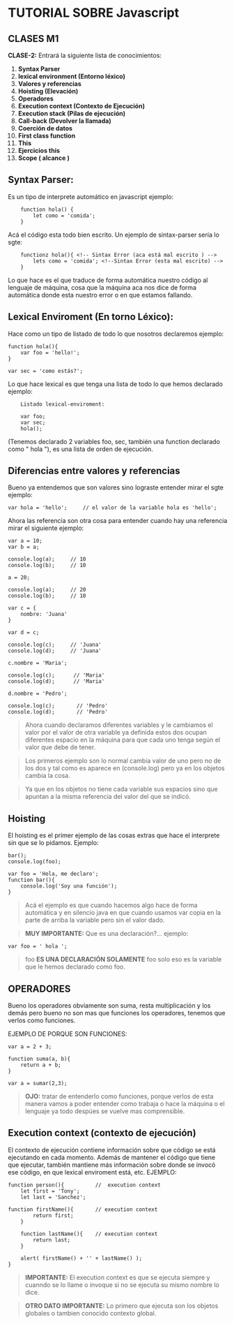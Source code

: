 # TUTORIAL SOBRE Javascript

## CLASES M1

**CLASE-2:** Entrará la siguiente lista de conocimientos:

1. **Syntax Parser**
2. **lexical environment (Entorno léxico)**
2. **Valores y referencias**
3. **Hoisting (Elevación)**
4. **Operadores**
5. **Execution context (Contexto de Ejecución)**
6. **Execution stack (Pilas de ejecución)**
7. **Call-back (Devolver la llamada)**
8. **Coerción de datos**
9. **First class function**
10. **This**
11. **Ejercicios this**
12. **Scope ( alcance )**

## Syntax Parser:
  Es un tipo de interprete automático en javascript ejemplo:

~~~
    function hola() {
        let como = 'comida';
    }
~~~

Acá el código esta todo bien escrito. Un ejemplo de sintax-parser sería lo sgte:

~~~
    functionz hola(){ <!-- Sintax Error (aca está mal escrito ) -->
        lets como = 'comida'; <!--Sintax Error (esta mal escrito) --> 
    }
~~~

Lo que hace es el que traduce de forma automática nuestro código al lenguaje de máquina, cosa que la máquina aca nos dice de forma automática donde esta nuestro error o en que estamos fallando.

## Lexical Enviroment (En torno Léxico):
  Hace como un tipo de listado de todo lo que nosotros declaremos ejemplo:

~~~
function hola(){
    var foo = 'hello!';
}

var sec = 'como estás?';
~~~

Lo que hace lexical es que tenga una lista de todo lo que hemos declarado ejemplo:

~~~
    Listado lexical-enviroment:

    var foo;
    var sec;
    hola();
~~~

(Tenemos declarado 2 variables foo, sec, también una function declarado como " hola "), es una lista de orden de ejecución.


## Diferencias entre valores y referencias

Bueno ya entendemos que son valores sino lograste entender mirar el sgte ejemplo:

~~~
var hola = 'hello';     // el valor de la variable hola es 'hello';
~~~

Ahora las referencia son otra cosa para entender cuando hay una referencia mirar el siguiente ejemplo:

~~~
var a = 10;
var b = a;

console.log(a);     // 10
console.log(b);     // 10

a = 20;

console.log(a);     // 20
console.log(b);     // 10

var c = {
    nombre: 'Juana'
}

var d = c;

console.log(c);     // 'Juana'
console.log(d);     // 'Juana'

c.nombre = 'Maria';

console.log(c);      // 'Maria'
console.log(d);      // 'Maria'

d.nombre = 'Pedro';

console.log(c);       // 'Pedro'
console.log(d);       // 'Pedro'
~~~

>Ahora cuando declaramos diferentes variables y le cambiamos el valor por el valor de otra variable ya definida estos dos ocupan diferentes espacio en la máquina para que cada uno tenga según el valor que debe de tener.

>Los primeros ejemplo son lo normal cambia valor de uno pero no de los dos y tal como es aparece en (console.log) pero ya en los objetos cambia la cosa.

>Ya que en los objetos no tiene cada variable sus espacios sino que apuntan a la misma referencia del valor del que se indicó.

## Hoisting

El hoisting es el primer ejemplo de las cosas extras que hace el interprete sin que se lo pidamos. Ejemplo:

~~~
bar();
console.log(foo);

var foo = 'Hola, me declaro';
function bar(){
    console.log('Soy una función');
}
~~~

> Acá el ejemplo es que cuando hacemos algo hace de forma automática y en silencio java en que cuando usamos var copia en la parte de arriba la variable pero sin el valor dado.

> **MUY IMPORTANTE:** Que es una declaración?... ejemplo:

~~~
var foo = ' hola ';
~~~

> foo **ES UNA DECLARACIÓN SOLAMENTE** foo solo eso es la variable que le hemos declarado como foo.

## OPERADORES

Bueno los operadores obviamente son suma, resta multiplicación y los demás pero bueno no son mas que funciones los operadores, tenemos que verlos como funciones.

EJEMPLO DE PORQUE SON FUNCIONES:

~~~
var a = 2 + 3;

function suma(a, b){
    return a + b;
}

var a = sumar(2,3);
~~~

> **OJO:** tratar de entenderlo como funciones, porque verlos de esta manera vamos a poder entender como trabaja o hace la máquina o el lenguaje ya todo despúes se vuelve mas comprensible.


## Execution context (contexto de ejecución)

El contexto de ejecución contiene información sobre que código se está ejecutando en cada momento.
Además de mantener el código que tiene que ejecutar, también mantiene más información sobre donde se invocó ese código, en que lexical enviroment está, etc. EJEMPLO:

~~~
function person(){          //  execution context
    let first = 'Tony'; 
    let last = 'Sanchez';

function firstName(){       // execution context
        return first;
    }

    function lastName(){    // execution context
        return last;
    }

    alert( firstName() + '' + lastName() );
}
~~~

> **IMPORTANTE:** El execution context es que se ejecuta siempre y cuanndo se lo llame o invoque si no se ejecuta su mismo nombre lo dice.

> **OTRO DATO IMPORTANTE:** Lo primero que ejecuta son los objetos globales o tambien conocido contexto global.
